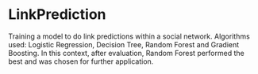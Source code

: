 # LinkPrediction
Training a model to do link predictions within a social network. Algorithms used: Logistic Regression, Decision Tree, Random Forest and Gradient Boosting. In this context, after evaluation, Random Forest performed the best and was chosen for further application.
